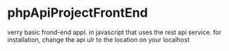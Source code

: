 # phpApiProjectFrontEnd
verry basic frond-end appl. in javascript that uses the rest api service.
for installation, change the api ulr to the location on your localhost
